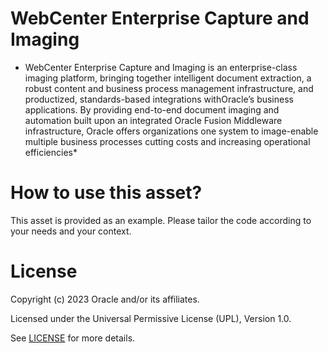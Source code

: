 # WebCenter Enterprise Capture and Imaging
 
* WebCenter Enterprise Capture and Imaging is an enterprise-class imaging platform, bringing together intelligent document extraction, a robust content and business process management infrastructure, and productized, standards-based integrations withOracle’s business applications. By providing end-to-end document imaging and automation built upon an integrated Oracle Fusion Middleware infrastructure, Oracle offers organizations one system to image-enable multiple business processes cutting costs and increasing operational efficiencies*
 
# How to use this asset?
 
This asset is provided as an example. Please tailor the code according to your needs and your context.
 
# License

Copyright (c) 2023 Oracle and/or its affiliates.

Licensed under the Universal Permissive License (UPL), Version 1.0.

See [LICENSE](https://github.com/oracle-devrel/technology-engineering/blob/main/LICENSE) for more details.
